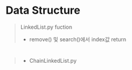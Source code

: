 # Data Structure
> LinkedList.py
> fuction
> - remove() 및 search()에서 index값 return
#
> - ChainLinkedList.py
